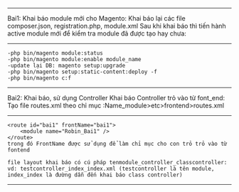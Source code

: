 ***********
Bai1:
Khai báo module mới cho Magento:
Khai báo lại các file composer.json, registration.php, module.xml
Sau khi khai báo thì tiến hành active module mới để kiểm tra module đã được tạo hay chưa:
************
    -php bin/magento module:status 
    -php bin/magento module:enable module_name 
    -update lại DB: magento setup:upgrade
    -php bin/magento setup:static-content:deploy -f
    -php bin/magento c:f

***********
Bai2:
Khai báo, sử dụng Controller
Khai báo Controller trỏ vào từ font_end:
    Tạo file routes.xml theo chỉ mục :Name_module>etc>frontend>routes.xml
    
************

    <route id="bai1" frontName="bai1">
        <module name="Robin_Bai1" />
    </route>
    trong đó FrontName được sử dụng để làm chỉ mục cho con trỏ trỏ vào từ fontend
    
    file layout khai báo có cú pháp tenmodule_controller_classcontroller:
    vd: testcontroller_index_index.xml (testcontroller là tên module, index_index là đường dẫn đến khai báo class controller)
****
    
